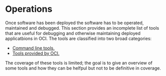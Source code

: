 # Operations
Once software has been deployed the software has to be operated, maintained and debugged. This section provides an incomplete list of tools
that are useful for debugging and otherwise maintaining deployed applicatbions in OCI. The tools are classified into two broad
categories:
 * [Command line tools.](./4_1_command_line_tools)
 * [Tools provided by OCI.](./4_2_platform_tools)

The coverage of these tools is limited; the goal is to give an overview of some tools and how they can be helfpul but not to
be definitive in coverage.
